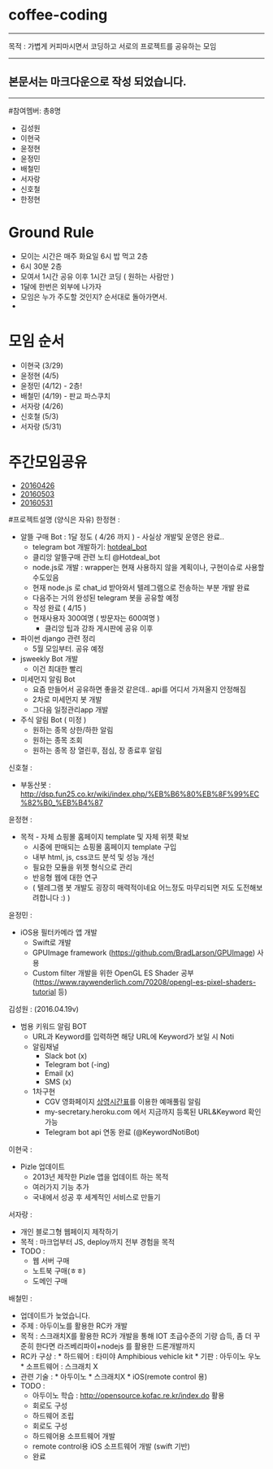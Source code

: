 # coffee-coding
---
목적 : 가볍게 커피마시면서 코딩하고 서로의 프로젝트를 공유하는 모임

---
 ## 본문서는 마크다운으로 작성 되었습니다.
---


#참여멤버: 총8명
- 김성원
- 이현국
- 윤정현
- 윤정민
- 배철민
- 서자랑
- 신호철
- 한정현

# Ground Rule
* 모이는 시간은 매주 화요일 6시 밥 먹고 2층
* 6시 30분 2층
* 모여서 1시간 공유 이후 1시간 코딩 ( 원하는 사람만  )
* 1달에 한번은 외부에 나가자
* 모임은 누가 주도할 것인지? 순서대로 돌아가면서.
*

# 모임 순서
* 이현국 (3/29)
* 윤정현 (4/5)
* 윤정민 (4/12) - 2층!
* 배철민 (4/19) - 판교 파스쿠치
* 서자랑 (4/26)
* 신호철 (5/3)
* 서자랑 (5/31)

# 주간모임공유
* [20160426](https://github.com/kazikai/coffee-coding/blob/master/weekly/2016.04.26.md)
* [20160503](https://github.com/kazikai/coffee-coding/blob/master/weekly/2016.05.03.md)
* [20160531](https://github.com/kazikai/coffee-coding/blob/master/weekly/2016.05.31.md)


#프로젝트설명 (양식은 자유)
한정현 :
* 알뜰 구매 Bot : 1달 정도 ( 4/26 까지 ) - 사실상 개발및 운영은 완료..
  * telegram bot 개발하기: [hotdeal_bot](https://github.com/kazikai/coffee-coding/blob/master/hotdeal_bot.md)
  * 클리앙 알뜰구매 관련 노티 @Hotdeal_bot
  * node.js로 개발 : wrapper는 현재 사용하지 않을 계획이나, 구현이슈로 사용할 수도있음
  * 현재 node.js 로 chat_id 받아와서 텔레그램으로 전송하는 부분 개발 완료
  * 다음주는 거의 완성된 telegram 봇을 공유할 예정
  * 작성 완료 ( 4/15 )
  * 현재사용자 300여명 ( 방문자는 600여명 )
    * 클리앙 팁과 강좌 게시판에 공유 이후
* 파이썬 django 관련 정리
  * 5월 모임부터. 공유 예정
* jsweekly Bot 개발
  * 이건 최대한 빨리
* 미세먼지 알림 Bot
  * 요즘 만들어서 공유하면 좋을것 같은데.. api를 어디서 가져올지 안정해짐
  * 2차로 미세먼지 봇 개발
  * 그다음 일정관리app  개발
* 주식 알림 Bot ( 미정 )
  * 원하는 종목 상한/하한 알림
  * 원하는 종목 조회
  * 원하는 종목 장 열린후, 점심, 장 종료후 알림



신호철 :
* 부동산봇 : http://dsp.fun25.co.kr/wiki/index.php/%EB%B6%80%EB%8F%99%EC%82%B0_%EB%B4%87

윤정현 :
* 목적 - 자체 쇼핑몰 홈페이지 template 및 자체 위젯 확보
  * 시중에 판매되는 쇼핑몰 홈페이지 template 구입
  * 내부 html, js, css코드 분석 및 성능 개선
  * 필요한 모듈을 위젯 형식으로 관리
  * 반응형 웹에 대한 연구
  * ( 텔레그램 봇 개발도 굉장히 매력적이네요 어느정도 마무리되면 저도 도전해보려합니다 :) )


윤정민 :
* iOS용 필터카메라 앱 개발
  * Swift로 개발
  * GPUImage framework (https://github.com/BradLarson/GPUImage) 사용
  * Custom filter 개발을 위한 OpenGL ES Shader 공부 (https://www.raywenderlich.com/70208/opengl-es-pixel-shaders-tutorial 등)


김성원 : (2016.04.19v)
* 범용 키워드 알림 BOT
  * URL과 Keyword를 입력하면 해당 URL에 Keyword가 보일 시 Noti
  * 알림채널
    * Slack bot (x)
    * Telegram bot (-ing)
    * Email (x)
    * SMS (x)
  * 1차구현
    * CGV 영화페이지 [상영시간표](http://www.cgv.co.kr/reserve/show-times/?areacode=01&theaterCode=0074&date=20160402)를 이용한 예매풀림 알림
    * my-secretary.heroku.com 에서 지금까지 등록된 URL&Keyword 확인 가능
    * Telegram bot api 연동 완료 (@KeywordNotiBot)

이현국 :
* Pizle 업데이트
  * 2013년 제작한 Pizle 앱을 업데이트 하는 목적
  * 여러가지 기능 추가
  * 국내에서 성공 후 세계적인 서비스로 만들기

서자랑 :
* 개인 블로그형 웹페이지 제작하기
* 목적 : 마크업부터 JS, deploy까지 전부 경험을 목적
* TODO :
  * 웹 서버 구매
  * 노트북 구매(ㅎㅎ)
  * 도메인 구매

배철민 :
* 업데이트가 늦었습니다.
* 주제 : 아두이노를 활용한 RC카 개발
* 목적 : 스크래치X를 활용한 RC카 개발을 통해 IOT 초급수준의 기량 습득, 좀 더 꾸준히 한다면 라즈베리파이+nodejs 를 활용한 드론개발까지
* RC카 구상 :
      * 하드웨어 : 타미야 Amphibious vehicle kit
      * 기판 : 아두이노 우노
      * 소프트웨어 : 스크래치 X
* 관련 기술 :
      * 아두이노
      * 스크래치X
      * iOS(remote control 용)
* TODO :
  * 아두이노 학습 : http://opensource.kofac.re.kr/index.do 활용
  * 회로도 구성
  * 하드웨어 조립
  * 회로도 구성
  * 하드웨어용 소프트웨어 개발
  * remote control용 iOS 소프트웨어 개발 (swift 기반)
  * 완료
